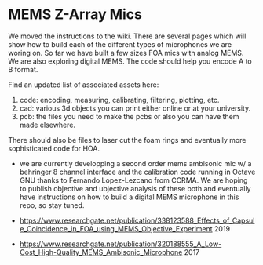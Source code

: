 # MEMS Z-Array Mics

We moved the instructions to the wiki. There are several pages which will show how to build each of the different types of microphones we are woring on. So far we have built a few sizes FOA mics with analog MEMS. We are also exploring digital MEMS. The code should help you encode A to B format.

Find an updated list of associated assets here:

1. code: encoding, measuring, calibrating, filtering, plotting, etc.
2. cad: various 3d objects you can print either online or at your university.
3. pcb: the files you need to make the pcbs or also you can have them made elsewhere.

There should also be files to laser cut the foam rings and eventually more sophisticated code for HOA.

* we are currently developping a second order mems ambisonic mic w/ a behringer 8 channel interface and the calibration code running in Octave GNU thanks to Fernando Lopez-Lezcano from CCRMA. We are hoping to publish objective and ubjective analysis of these both and eventually have instructions on how to build a digital MEMS microphone in this repo, so stay tuned. 

* https://www.researchgate.net/publication/338123588_Effects_of_Capsule_Coincidence_in_FOA_using_MEMS_Objective_Experiment 2019 

* https://www.researchgate.net/publication/320188555_A_Low-Cost_High-Quality_MEMS_Ambisonic_Microphone 2017 

